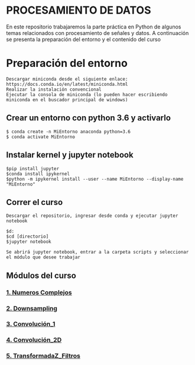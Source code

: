 # PROCESAMIENTO DE DATOS
En este repositorio trabajaremos la parte práctica en Python de algunos temas relacionados con procesamiento de señales y datos. A continuación se presenta la preparación del entorno y el contenido del curso

# Preparación del entorno
    Descargar miniconda desde el siguiente enlace: https://docs.conda.io/en/latest/miniconda.html
    Realizar la instalación convencional
    Ejecutar la consola de miniconda (lo pueden hacer escribiendo miniconda en el buscador principal de windows)

## Crear un entorno con python 3.6 y activarlo
    $ conda create -n MiEntorno anaconda python=3.6
    $ conda activate MiEntorno


## Instalar kernel y jupyter notebook
    $pip install jupyter
    $conda install ipykernel
    $python -m ipykernel install --user --name MiEntorno --display-name "MiEntorno"
    

## Correr el curso
    Descargar el repositorio, ingresar desde conda y ejecutar jupyter notebook
    
    $d:
    $cd [directorio]
    $jupyter notebook
    
    Se abrirá jupyter notebook, entrar a la carpeta scripts y seleccionar el módulo que desee trabajar
    
## Módulos del curso

### [1. Numeros Complejos](https://github.com/DavidReveloLuna/ProcesamientoDatos/blob/master/Scripts/1_NumerosComplejos.ipynb)
### [2. Downsampling](https://github.com/DavidReveloLuna/ProcesamientoDatos/blob/master/Scripts/2_Downsampling.ipynb)
### [3. Convolución_1](https://github.com/DavidReveloLuna/ProcesamientoDatos/blob/master/Scripts/3_%20Convolucion_1.ipynb)
### [4. Convolución_2D](https://github.com/DavidReveloLuna/ProcesamientoDatos/blob/master/Scripts/4_%20Convolucion_2.ipynb)
### [5. TransformadaZ_Filtros](https://github.com/DavidReveloLuna/ProcesamientoDatos/blob/master/Scripts/5_%20Filtro_TransformadaZ.ipynb)
